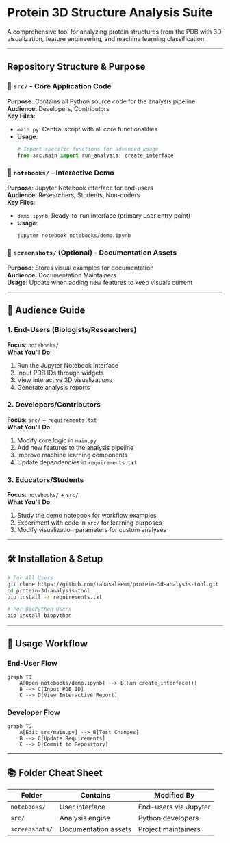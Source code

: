 # Protein 3D Structure Analysis Suite

A comprehensive tool for analyzing protein structures from the PDB with 3D visualization, feature engineering, and machine learning classification.

---

## Repository Structure & Purpose

### 📁 `src/` - Core Application Code
**Purpose**: Contains all Python source code for the analysis pipeline  
**Audience**: Developers, Contributors  
**Key Files**:
- `main.py`: Central script with all core functionalities
- **Usage**:
  ```python
  # Import specific functions for advanced usage
  from src.main import run_analysis, create_interface
  ```

### 📁 `notebooks/` - Interactive Demo
**Purpose**: Jupyter Notebook interface for end-users  
**Audience**: Researchers, Students, Non-coders  
**Key Files**:
- `demo.ipynb`: Ready-to-run interface (primary user entry point)
- **Usage**:
  ```bash
  jupyter notebook notebooks/demo.ipynb
  ```

### 📁 `screenshots/` (Optional) - Documentation Assets
**Purpose**: Stores visual examples for documentation  
**Audience**: Documentation Maintainers  
**Usage**: Update when adding new features to keep visuals current

---

## 👥 Audience Guide

### 1. End-Users (Biologists/Researchers)
**Focus**: `notebooks/`  
**What You'll Do**:
1. Run the Jupyter Notebook interface
2. Input PDB IDs through widgets
3. View interactive 3D visualizations
4. Generate analysis reports

### 2. Developers/Contributors
**Focus**: `src/` + `requirements.txt`  
**What You'll Do**:
1. Modify core logic in `main.py`
2. Add new features to the analysis pipeline
3. Improve machine learning components
4. Update dependencies in `requirements.txt`

### 3. Educators/Students
**Focus**: `notebooks/` + `src/`  
**What You'll Do**:
1. Study the demo notebook for workflow examples
2. Experiment with code in `src/` for learning purposes
3. Modify visualization parameters for custom analyses

---

## 🛠️ Installation & Setup

```bash
# For All Users
git clone https://github.com/tabasaleemm/protein-3d-analysis-tool.git
cd protein-3d-analysis-tool
pip install -r requirements.txt

# For BioPython Users
pip install biopython
```

---

## 🚀 Usage Workflow

### End-User Flow
```mermaid
graph TD
    A[Open notebooks/demo.ipynb] --> B[Run create_interface()]
    B --> C[Input PDB ID]
    C --> D[View Interactive Report]

```

### Developer Flow
```mermaid
graph TD
    A[Edit src/main.py] --> B[Test Changes]
    B --> C[Update Requirements]
    C --> D[Commit to Repository]
```

---

## 📚 Folder Cheat Sheet

| Folder | Contains | Modified By |
|--------|----------|-------------|
| `notebooks/` | User interface | End-users via Jupyter |
| `src/` | Analysis engine | Python developers |
| `screenshots/` | Documentation assets | Project maintainers |
